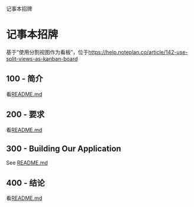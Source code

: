 记事本招牌

# 记事本招牌

基于“使用分割视图作为看板”，位于<https://help.noteplan.co/article/142-use-split-views-as-kanban-board>

## 100 - 简介

看[README.md](./100/README.md)

## 200 - 要求

看[README.md](./200/README.md)

## 300 - Building Our Application

See [README.md](./300/README.md)

## 400 - 结论

看[README.md](./400/README.md)
